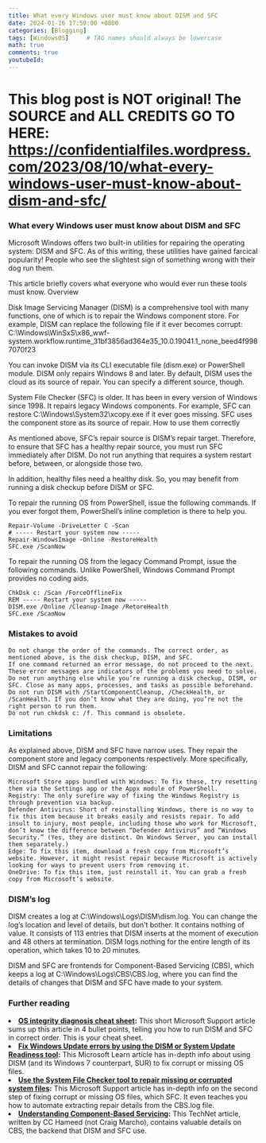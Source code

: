 ```yaml
---
title: What every Windows user must know about DISM and SFC
date: 2024-01-16 17:50:00 +0800
categories: [Blogging]
tags: [WindowsOS]     # TAG names should always be lowercase
math: true
comments: true
youtubeId: 
---
```


# This blog post is NOT original! The SOURCE and ALL CREDITS GO TO HERE: https://confidentialfiles.wordpress.com/2023/08/10/what-every-windows-user-must-know-about-dism-and-sfc/

### What every Windows user must know about DISM and SFC

Microsoft Windows offers two built-in utilities for repairing the operating system: DISM and SFC. As of this writing, these utilities have gained farcical popularity! People who see the slightest sign of something wrong with their dog run them.

This article briefly covers what everyone who would ever run these tools must know.
Overview

Disk Image Servicing Manager (DISM) is a comprehensive tool with many functions, one of which is to repair the Windows component store. For example, DISM can replace the following file if it ever becomes corrupt: C:\Windows\WinSxS\x86_wwf-system.workflow.runtime_31bf3856ad364e35_10.0.19041.1_none_beed4f9987070f23

You can invoke DISM via its CLI executable file (dism.exe) or PowerShell module. DISM only repairs Windows 8 and later. By default, DISM uses the cloud as its source of repair. You can specify a different source, though.

System File Checker (SFC) is older. It has been in every version of Windows since 1998. It repairs legacy Windows components. For example, SFC can restore C:\Windows\System32\xcopy.exe if it ever goes missing. SFC uses the component store as its source of repair.
How to use them correctly

As mentioned above, SFC’s repair source is DISM’s repair target. Therefore, to ensure that SFC has a healthy repair source, you must run SFC immediately after DISM. Do not run anything that requires a system restart before, between, or alongside those two.

In addition, healthy files need a healthy disk. So, you may benefit from running a disk checkup before DISM or SFC.

To repair the running OS from PowerShell, issue the following commands. If you ever forgot them, PowerShell’s inline completion is there to help you.

    Repair-Volume -DriveLetter C -Scan
    # ----- Restart your system now -----
    Repair-WindowsImage -Online -RestoreHealth
    SFC.exe /ScanNow

To repair the running OS from the legacy Command Prompt, issue the following commands. Unlike PowerShell, Windows Command Prompt provides no coding aids.

    ChkDsk c: /Scan /ForceOfflineFix
    REM ----- Restart your system now -----
    DISM.exe /Online /Cleanup-Image /RetoreHealth
    SFC.exe /ScanNow

### Mistakes to avoid

    Do not change the order of the commands. The correct order, as mentioned above, is the disk checkup, DISM, and SFC.
    If one command returned an error message, do not proceed to the next. These error messages are indicators of the problems you need to solve.
    Do not run anything else while you’re running a disk checkup, DISM, or SFC. Close as many apps, processes, and tasks as possible beforehand.
    Do not run DISM with /StartComponentCleanup, /CheckHealth, or /ScanHealth. If you don’t know what they are doing, you’re not the right person to run them.
    Do not run chkdsk c: /f. This command is obsolete.

### Limitations

As explained above, DISM and SFC have narrow uses. They repair the component store and legacy components respectively. More specifically, DISM and SFC cannot repair the following:

    Microsoft Store apps bundled with Windows: To fix these, try resetting them via the Settings app or the Appx module of PowerShell.
    Registry: The only surefire way of fixing the Windows Registry is through prevention via backup.
    Defender Antivirus: Short of reinstalling Windows, there is no way to fix this item because it breaks easily and resists repair. To add insult to injury, most people, including those who work for Microsoft, don’t know the difference between “Defender Antivirus” and “Windows Security.” (Yes, they are distinct. On Windows Server, you can install them separately.)
    Edge: To fix this item, download a fresh copy from Microsoft’s website. However, it might resist repair because Microsoft is actively looking for ways to prevent users from removing it.
    OneDrive: To fix this item, just reinstall it. You can grab a fresh copy from Microsoft’s website.

### DISM’s log

DISM creates a log at C:\Windows\Logs\DISM\dism.log. You can change the log’s location and level of details, but don’t bother. It contains nothing of value. It consists of 113 entries that DISM inserts at the moment of execution and 48 others at termination. DISM logs nothing for the entire length of its operation, which takes 10 to 20 minutes.

DISM and SFC are frontends for Component-Based Servicing (CBS), which keeps a log at C:\Windows\Logs\CBS\CBS.log, where you can find the details of changes that DISM and SFC have made to your system.

### Further reading

<li><strong><a rel="noreferrer noopener" href="https://support.microsoft.com/en-us/windows/using-system-file-checker-in-windows-365e0031-36b1-6031-f804-8fd86e0ef4ca" target="_blank">OS integrity diagnosis cheat sheet</a>:</strong> This short Microsoft Support article sums up this article in 4 bullet points, telling you how to run DISM and SFC in correct order. This is your cheat sheet.</li>

<li><strong><a rel="noreferrer noopener" href="https://learn.microsoft.com/en-us/troubleshoot/windows-server/deployment/fix-windows-update-errors" target="_blank">Fix Windows Update errors by using the DISM or System Update Readiness tool</a>:</strong> This Microsoft Learn article has in-depth info about using DISM (and its Windows 7 counterpart, SUR) to fix corrupt or missing OS files.</li>

<li><strong><a rel="noreferrer noopener" href="https://support.microsoft.com/en-us/topic/use-the-system-file-checker-tool-to-repair-missing-or-corrupted-system-files-79aa86cb-ca52-166a-92a3-966e85d4094e" target="_blank">Use the System File Checker tool to repair missing or corrupted system files</a>:</strong> This Microsoft Support article has in-depth info on the second step of fixing corrupt or missing OS files, which SFC. It even teaches you how to automate extracting repair details from the CBS.log file.</li>

<li><strong><a rel="noreferrer noopener" href="https://techcommunity.microsoft.com/t5/ask-the-performance-team/understanding-component-based-servicing/ba-p/373012" target="_blank">Understanding Component-Based Servicing</a>:</strong> This TechNet article, written by CC Hameed (not Craig Marcho),  contains valuable details on CBS, the backend that DISM and SFC use.</li>
